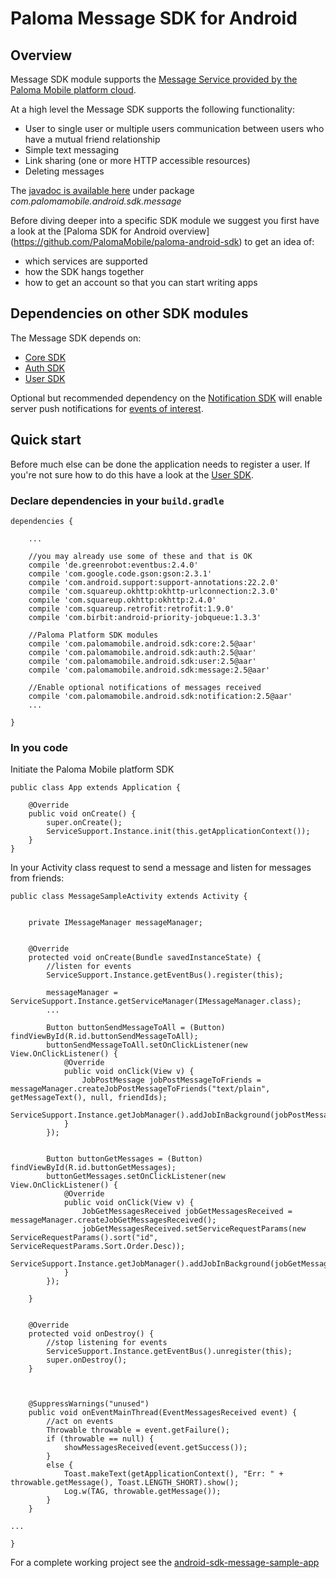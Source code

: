 # Paloma Message SDK for Android

## Overview
Message SDK module supports the [Message Service provided by the Paloma Mobile platform cloud](http://54.251.112.144/docs/message-service/index.html#_service_description).

At a high level the Message SDK supports the following functionality:

* User to single user or multiple users communication between users who have a mutual friend relationship
* Simple text messaging
* Link sharing (one or more HTTP accessible resources)
* Deleting messages

The [javadoc is available here](http://palomamobile.github.io/paloma-android-sdk/docs/index.html) under package _com.palomamobile.android.sdk.message_

Before diving deeper into a specific SDK module we suggest you first have a look at the [Paloma SDK for Android overview]
 (https://github.com/PalomaMobile/paloma-android-sdk) to get an idea of:

* which services are supported
* how the SDK hangs together
* how to get an account so that you can start writing apps


## Dependencies on other SDK modules
The Message SDK depends on:

* [Core SDK](../palomamobile-android-sdk-core)
* [Auth SDK](../palomamobile-android-sdk-auth)
* [User SDK](../palomamobile-android-sdk-user)

Optional but recommended dependency on the [Notification SDK](../palomamobile-android-sdk-notification)
will enable server push notifications for [events of interest](http://54.251.112.144/docs/message-service/index.html#_notifications).


## Quick start

Before much else can be done the application needs to register a user. If you're not sure how to do this have a look 
at the [User SDK](../palomamobile-android-sdk-user).

### Declare dependencies in your `build.gradle`

    dependencies {
    
        ...

        //you may already use some of these and that is OK
        compile 'de.greenrobot:eventbus:2.4.0'
        compile 'com.google.code.gson:gson:2.3.1'
        compile 'com.android.support:support-annotations:22.2.0'
        compile 'com.squareup.okhttp:okhttp-urlconnection:2.3.0'
        compile 'com.squareup.okhttp:okhttp:2.4.0'
        compile 'com.squareup.retrofit:retrofit:1.9.0'
        compile 'com.birbit:android-priority-jobqueue:1.3.3'
    
        //Paloma Platform SDK modules
        compile 'com.palomamobile.android.sdk:core:2.5@aar'
        compile 'com.palomamobile.android.sdk:auth:2.5@aar'
        compile 'com.palomamobile.android.sdk:user:2.5@aar'
        compile 'com.palomamobile.android.sdk:message:2.5@aar'

        //Enable optional notifications of messages received
        compile 'com.palomamobile.android.sdk:notification:2.5@aar'
        ...
        
    }


### In you code

Initiate the Paloma Mobile platform SDK


    public class App extends Application {
    
        @Override
        public void onCreate() {
            super.onCreate();
            ServiceSupport.Instance.init(this.getApplicationContext());
        }
    }

In your Activity class request to send a message and listen for messages from friends:


    public class MessageSampleActivity extends Activity {


        private IMessageManager messageManager;


        @Override
        protected void onCreate(Bundle savedInstanceState) {
            //listen for events
            ServiceSupport.Instance.getEventBus().register(this);
            
            messageManager = ServiceSupport.Instance.getServiceManager(IMessageManager.class);
            ...
            
            Button buttonSendMessageToAll = (Button) findViewById(R.id.buttonSendMessageToAll);
            buttonSendMessageToAll.setOnClickListener(new View.OnClickListener() {
                @Override
                public void onClick(View v) {
                    JobPostMessage jobPostMessageToFriends = messageManager.createJobPostMessageToFriends("text/plain", getMessageText(), null, friendIds);
                    ServiceSupport.Instance.getJobManager().addJobInBackground(jobPostMessageToFriends);
                }
            });


            Button buttonGetMessages = (Button) findViewById(R.id.buttonGetMessages);
            buttonGetMessages.setOnClickListener(new View.OnClickListener() {
                @Override
                public void onClick(View v) {
                    JobGetMessagesReceived jobGetMessagesReceived = messageManager.createJobGetMessagesReceived();
                    jobGetMessagesReceived.setServiceRequestParams(new ServiceRequestParams().sort("id", ServiceRequestParams.Sort.Order.Desc));
                    ServiceSupport.Instance.getJobManager().addJobInBackground(jobGetMessagesReceived);
                }
            });

        }
        
        
        @Override
        protected void onDestroy() {
            //stop listening for events
            ServiceSupport.Instance.getEventBus().unregister(this);
            super.onDestroy();
        }
        

        
        @SuppressWarnings("unused")
        public void onEventMainThread(EventMessagesReceived event) {
            //act on events
            Throwable throwable = event.getFailure();
            if (throwable == null) {
                showMessagesReceived(event.getSuccess());
            }
            else {
                Toast.makeText(getApplicationContext(), "Err: " + throwable.getMessage(), Toast.LENGTH_SHORT).show();
                Log.w(TAG, throwable.getMessage());
            }
        }
        
    ...
    
    }

For a complete working project see the [android-sdk-message-sample-app](../palomamobile-android-sdk-message/android-sdk-message-sample-app)
